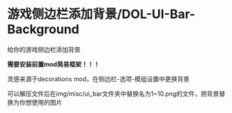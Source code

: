 # 游戏侧边栏添加背景/DOL-UI-Bar-Background
给你的游戏侧边栏添加背景

<b>需要安装前置mod简易框架！！！</b>

灵感来源于decorations mod，在侧边栏-选项-模组设置中更换背景

可以解压文件后在img/misc/ui_bar文件夹中替换名为1~10.png的文件，把背景替换为你想使用的图片
